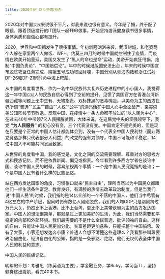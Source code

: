 ```yaml
---
title: 2020年纪 以斗争求团结
---
```


2020年对中国🇨🇳来说很不平凡，对我来说也很有意义。今年结了婚，终于配了眼镜，跟着顶级投行的IT团队一起~~TDD~~做事，开始坚持游泳健身读书很多事情，身体素质和自信心都有提升。

2020，世界和中国都发生了很多事情。年初新冠汹汹来袭，武汉封城，和老婆两个人躲在家里两个人做饭、WFH。约莫三四月的时候中国就控制住了疫情，而疫情在欧美开始蔓延，美国又发生了“黑人的命也是命”运动，美帝开始疯狂甩锅，炮制“中国负责论”、“中国赔偿论”。年中的时候港版国安法出台，年末的时候中国宣布脱贫攻坚任务完成，嫦娥五号成功取回月壤，中国分别从青海内陆和浙江试射DF-26和DF-21同时命中海上靶船。

从中国的角度看世界，作为一名中华民族伟大复兴历史进程中的小小国人，我觉得这一年中国🇨🇳人的民族自信心得到了空前的提升。见惯了美国官方在香港台湾新疆西藏等问题上无中生有、无端指责、双标抹黑的恶毒嘴脸，以美帝为主的西方世界所谓“普选”“民主”“自由”“人权”“公平”的漂亮话在中国人心中全面破产，亲美崇美公知阵线节节败退。反观中国，在疫情中一条人命都不放过的“以人民为中心”，在过去40年中带领7亿人民摆脱贫困，大体来说，在这届党中央的坚强领导下，我党 **“为人民服务”** 的初心没有变，三个代表没有变。中国肯定不是完美的，但是现在只要是个正常的中国人估计都能体会到，没有一个代表全中国人民利益（而非两党竞选那样只代表部分人利益）的政党的强有力领导，中国不可能和平稳定，14亿中国人不可能共同发展致富。

从世界的角度看中国，我的感觉是，文化之间的交流需要理解、尊重对方的思考方式和民族记忆，而不是依靠新闻、偏见或指责。今年看到许多西方学者在谈论中国、谈论中国人民的时候，容易忽视两个事情：一个是中国人民究竟指的是谁；一个是中国人民有着什么样的民族记忆。

站在西方发达国家的角度，习惯张口就来“民主自由”，理所当然以为中国民众都跟他们一样生活条件富足、教育良好，有满腔的热情去改革政治制度。但是当我们说“中国人民”的时候，我们指的是14亿全部的一个不落的中国人，他们当中尽管有4亿左右的中产阶层，但同时仍有数亿人刚刚脱贫，我们的人均GDP只是刚刚跨过万元大关，仍然比不上香港，比不上台湾，更比不上美帝欧洲为主的西方发达国家。中国人的想法很简单，那就是过上更加美好的生活，为此，我们当然需要和平稳定的内部和外部环境。我们最需要的不是什么全民普选、批评领袖的自由。这样的自由，只能让中国人民更加分化，贫富差距更加悬殊，只能把整个中国搞垮。没有了大家，小家还想发达奔小康？普通人会想不清楚这些道理么？我看那些叫嚣要政治自由化、经济自由化的公知，指的是一条邪路、绝路，他们无权代表全体中国人民的利益和意志。

中国人民的民族记忆。

明年的计划：考雅思（练英语为主要），学金融业务，学Ruby，学习当TL，坚持健身练出腹肌，看完40本书。

